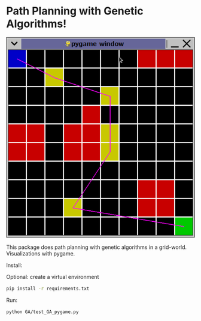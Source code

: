 # Path Planning with Genetic Algorithms!

![example image from pygame window](example.png)

This package does path planning with genetic algorithms in a grid-world. Visualizations with pygame.

Install:

Optional: create a virtual environment

```bash
pip install -r requirements.txt
```

Run:

```bash
python GA/test_GA_pygame.py
```
